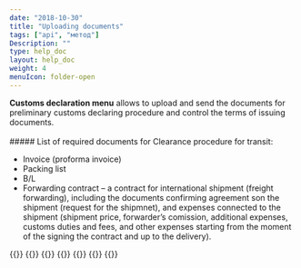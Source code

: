 ```yaml
---
date: "2018-10-30"
title: "Uploading documents"
tags: ["api", "метод"]
Description: ""
type: help_doc
layout: help_doc
weight: 4
menuIcon: folder-open
---
```


<div class="pixxett-alert pixxett-alert-icon alert4-light">
  <i class="fa fa-info-circle"></i><b>Customs declaration menu</b>  allows to upload and send the documents for preliminary customs declaring procedure and control the terms of issuing documents. 
</div>
<br/>
##### List of required documents for Clearance procedure for transit:

* Invoice (proforma invoice)
* Packing list
* B/L
* Forwarding contract – a contract for international shipment (freight forwarding), including the documents confirming agreement son the shipment (request for the shipmnet), and expenses connected to the shipment (shipment price, forwarder’s comission, additional expenses, customs duties and fees, and other expenses starting from the moment of the signing the contract and up to the delivery).


{{<seeAlso>}}
    {{<seeAlsoItem link="/customs_documents/download_and_send/" text="How to upload the documents">}}
    {{<seeAlsoItem link="/customs_documents/reloading/" text="How to additionally upload documents">}}
    {{<seeAlsoItem link="/customs_documents/delete/" text="How to dismiss the documents">}}
    {{<seeAlsoItem link="/customs_documents/statuses/" text="Status of the documents">}}
    {{<seeAlsoItem link="/customs_documents/history/" text="How to view the history of documents’ package">}}
{{</seeAlso>}}
